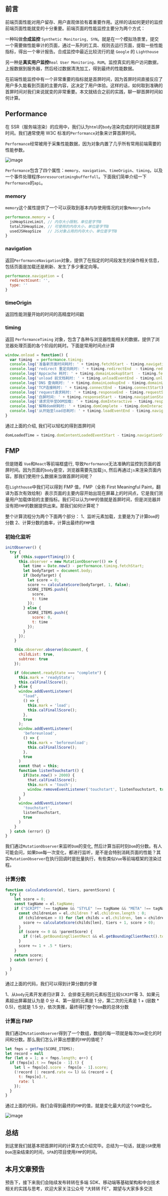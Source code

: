 ## 前言

前端页面性能对用户留存、用户直观体验有着重要作用。这样的话如何更好的监控前端页面性能就变的十分重要。前端页面的性能监控主要分为两个方式：

一种叫做**合成监控** `Synthetic Monitoring, SYN`。就是在一个模拟场景里，提交一个需要做性能审计的页面，通过一系列的工具、规则去运行页面，提取一些性能指标，得出一个审计报告。合成监控中最近比较流行的是 `Google` 的 `Lighthouse`

另一种是**真实用户监控**`Real User Monitoring，RUM`。监控真实的用户访问数据，上报数据到服务器，然后经过数据清洗加工，得到最终的性能数据。

在前端性能监控中有一个非常重要的指标就是首屏时间，因为首屏时间直接反应了用户多久能看到页面的主要内容，这决定了用户体验。这样的话，如何取到准确的首屏时间对我们来说就变的非常重要。本文就结合之前的实践，聊一聊首屏时间如何计算。

## Performance

在 SSR（服务端渲染）的应用中，我们认为`html`的`body`渲染完成的时间就是首屏时间。我们通常使用 W3C 标准的`Performance`对象来计算首屏时间。

`Performance`经常被用于采集性能数据，因为对象内置了几乎所有常用前端需要的性能参数。

![image](http://cdn.huodao.hk/upload_img/20210210/aac706a22a26719803d2fcb8f66f05ae.png)

`Performance`包含了四个属性：`memory`、`navigation`、`timeOrigin`、`timing`，以及一个事件处理程序`onresourcetimingbufferfull`。下面我们简单介绍一下`Performance`的`api`。

### memory

`memory`这个属性提供了一个可以获取到基本内存使用情况的对象`MemoryInfo`

```javascript
performance.memory = {
  jsHeapSizeLimit, // 内存大小限制，单位是字节B
  totalJSHeapSize, // 可使用的内存大小，单位是字节B
  usedJSHeapSize   // JS对象占用的内存大小，单位是字节B
}
```

### navigation

返回`PerformanceNavigation`对象，提供了在指定的时间段发生的操作相关信息，包括页面是加载还是刷新、发生了多少重定向等。

```javascript
performance.navigation = {
  redirectCount: '',
  type: ''
}
```

### timeOrigin

返回性能测量开始的时间的高精度时间戳

### timing

返回 `PerformanceTiming` 对象，包含了各种与浏览器性能相关的数据，提供了浏览器处理页面的各个阶段的耗时。下面是常用时间点计算

```javascript
window.onload = function() {
  var timing  = performance.timing;
  console.log('准备新页面时间耗时: ' + timing.fetchStart - timing.navigationStart);
  console.log('redirect 重定向耗时: ' + timing.redirectEnd  - timing.redirectStart);
  console.log('Appcache 耗时: ' + timing.domainLookupStart  - timing.fetchStart);
  console.log('unload 前文档耗时: ' + timing.unloadEventEnd - timing.unloadEventStart);
  console.log('DNS 查询耗时: ' + timing.domainLookupEnd - timing.domainLookupStart);
  console.log('TCP连接耗时: ' + timing.connectEnd - timing.connectStart);
  console.log('request请求耗时: ' + timing.responseEnd - timing.requestStart);
  console.log('白屏时间: ' + timing.responseStart - timing.navigationStart);
  console.log('请求完毕至DOM加载: ' + timing.domInteractive - timing.responseEnd);
  console.log('解释dom树耗时: ' + timing.domComplete - timing.domInteractive);
  console.log('从开始至load总耗时: ' + timing.loadEventEnd - timing.navigationStart);
}
```

通过上面的介绍, 我们可以轻松的得到首屏时间

```javascript
domLoadedTime = timing.domContentLoadedEventStart - timing.navigationStart
```

## FMP

但是随着 `Vue`和`React`等前端框盛行, 导致`Performance`无法准确的监控到页面的首屏时间。因为页面的`body`是空，浏览器需要先加载`js`, 然后再通过`js`来渲染页面内容。那我们使用什么数据来当做首屏时间呢？

在`Lighthouse`中我们可以得到 FMP 值，FMP（全称 First Meaningful Paint，翻译为首次有效绘制）表示页面的主要内容开始出现在屏幕上的时间点，它是我们测量用户加载体验的主要指标。我们可以认为`FMP`的值就是首屏时间，但是浏览器并没有把`FMP`的数据提供出来。那我们如何计算呢？

整个计算流程分为两个下面两个部分：
1、监听元素加载，主要是为了计算`Dom`的分数
2、计算分数的曲率，计算出最终的`FMP`值

### 初始化监听

```javascript
initObserver() {
  try {
    if (this.supportTiming()) {
      this.observer = new MutationObserver(() => {
        let time = Date.now() - performance.timing.fetchStart;
        let bodyTarget = document.body;
        if (bodyTarget) {
          let score = 0;
          score += calculateScore(bodyTarget, 1, false);
          SCORE_ITEMS.push({
            score,
            t: time
          });
        } else {
          SCORE_ITEMS.push({
            score: 0,
            t: time
          });
        }
      });
    }

    this.observer.observe(document, {
      childList: true,
      subtree: true
    });

    if (document.readyState === "complete") {
      this.mark = 'readyState';
      this.calFinallScore();
    } else {
      window.addEventListener(
        "load",
        () => {
          this.mark = 'load';
          this.calFinallScore();
        },
        true
      );
      window.addEventListener(
        'beforeunload',
        () => {
          this.mark = 'beforeunload';
          this.calFinallScore();
        },
        true
      )
      const that = this;
      function listenTouchstart() {
        if(Date.now() > 2000) {
          that.calFinallScore();
          this.mark = 'touch';
          window.removeEventListener('touchstart', listenTouchstart, true);
        }
      }
      window.addEventListener(
        'touchstart',
        listenTouchstart,
        true
      )
    }
  } catch (error) {}
}
```

我们通过`MutationObserver`来监听`Dom`的变化, 然后计算当前时刻`Dom`的分数。有人可能会问，如果`Dom`每一次变化，都进行监听，是不是会特别消耗页面的性能？其实`MutationObserver`在执行回调时是批量执行，有些类似`Vue`等前端框架的渲染过程。

### 计算分数

```javascript
function calculateScore(el, tiers, parentScore) {
  try {
    let score = 0;
    const tagName = el.tagName;
    if ("SCRIPT" !== tagName && "STYLE" !== tagName && "META" !== tagName && "HEAD" !== tagName) {
      const childrenLen = el.children ? el.children.length : 0;
      if (childrenLen > 0) for (let childs = el.children, len = childrenLen - 1; len >= 0; len--) {
        score += calculateScore(childs[len], tiers + 1, score > 0);
      }
      if (score <= 0 && !parentScore) {
        if (!(el.getBoundingClientRect && el.getBoundingClientRect().top < WH)) return 0;
      }
      score += 1 + .5 * tiers;
    }
    return score;
  } catch (error) {

  }
}
```

通过上面的代码，我们可以得到计算分数的步骤

1、从`body`元素开发递归计算
2、会排查无用的元素标签比较`SCRIPT`等
3、如果元素超出屏幕就认为是 0 分
4、第一层的元素是 1 分，第二次的元素是 1 + (层数 \* 0.5)，也就是 1.5 分，依次类推，最终得打整个`Dom`数的总体分数

### 计算出 FMP

我们通过`MutationObserver`得到了一个数组，数组的每一项就是每次`Dom`变化的时间和分数。那么我们怎么计算出想要的`FMP`的值呢？

```javascript
let fmps = getFmp(SCORE_ITEMS);
let record = null
for (let o = 1; o < fmps.length; o++) {
  if (fmps[o].t >= fmps[o - 1].t) {
    let l = fmps[o].score - fmps[o - 1].score;
    (!record || record.rate <= l) && (record = {
      t: fmps[o].t,
      rate: l
    });
  }
}
```

通过上面的代码，我们会得到最终的`FMP`的值，就是变化最大的这个`DOM`变化。

![image](http://cdn.huodao.hk/upload_img/20210211/1f66de8918d7eaf0f1f2d5203cc47494.png)

## 总结

到这里我们就基本把首屏时间的计算方式介绍完毕。总结为一句话，就是`SSR`使用`Dom`渲染结束的时间，`SPA`的项目使用`FMP`的时间。

## 本月文章预告

预告下，接下来我们会陆续发布转转在多端 SDK、移动端等基础架构和中台技术相关的实践与思考，欢迎大家关注公众号 “大转转 FE”，期望与大家多多交流
